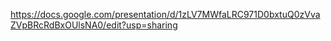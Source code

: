 https://docs.google.com/presentation/d/1zLV7MWfaLRC971D0bxtuQ0zVvaZVpBRcRdBxOUlsNA0/edit?usp=sharing